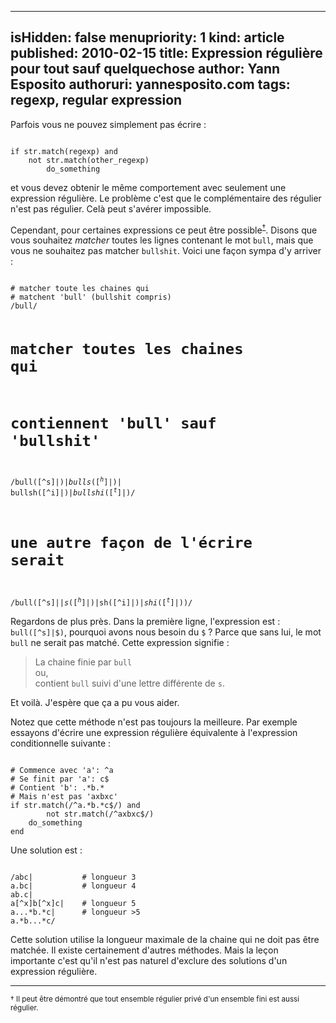 -----
isHidden:       false
menupriority:   1
kind:           article
published: 2010-02-15
title: Expression régulière pour tout sauf quelquechose
author: Yann Esposito
authoruri: yannesposito.com
tags:  regexp, regular expression
-----

Parfois vous ne pouvez simplement pas écrire :

<div><code class="ruby">
if str.match(regexp) and 
    not str.match(other_regexp)
        do_something
</code></div>

et vous devez obtenir le même comportement avec seulement une expression régulière. Le problème c'est que le complémentaire des régulier n'est pas régulier. Celà peut s'avérer impossible.

Cependant, pour certaines expressions ce peut être possible<sup><a href="#note1">&dagger;</a></sup>. Disons que vous souhaitez *matcher* toutes les lignes contenant le mot `bull`, mais que vous ne souhaitez pas matcher `bullshit`. Voici une façon sympa d'y arriver :

<div><code class="ruby">
# matcher toute les chaines qui 
# matchent 'bull' (bullshit compris)
/bull/

# matcher toutes les chaines qui 
# contiennent 'bull' sauf 'bullshit'
/bull([^s]|$)|
bulls([^h]|$)|
bullsh([^i]|$)|
bullshi([^t]|$)/

# une autre façon de l'écrire serait
/bull([^s]|$|s([^h]|$)|sh([^i]|$)|shi([^t]|$))/
</code></div>

Regardons de plus près. Dans la première ligne, l'expression est :
`bull([^s]|$)`, pourquoi avons nous besoin du `$` ?
Parce que sans lui, le mot `bull` ne serait pas matché. Cette expression signifie :

> La chaine finie par `bull`    
> ou,   
> contient `bull` suivi d'une lettre différente de `s`.

Et voilà. J'espère que ça a pu vous aider.

Notez que cette méthode n'est pas toujours la meilleure. Par exemple essayons d'écrire une expression régulière équivalente à l'expression conditionnelle suivante :
<div><code class="ruby">
# Commence avec 'a': ^a
# Se finit par 'a': c$
# Contient 'b': .*b.*
# Mais n'est pas 'axbxc'
if str.match(/^a.*b.*c$/) and 
        not str.match(/^axbxc$/)
    do_something
end
</code></div>

Une solution est :

<div><code class="ruby">
/abc|           # longueur 3
a.bc|           # longueur 4
ab.c|
a[^x]b[^x]c|    # longueur 5
a...*b.*c|      # longueur >5
a.*b...*c/
</code></div>

Cette solution utilise la longueur maximale de la chaine qui ne doit pas être matchée. Il existe certainement d'autres méthodes. Mais la leçon importante c'est qu'il n'est pas naturel d'exclure des solutions d'un expression régulière.

---

<small><a name="note1">&dagger;</a>
Il peut être démontré que tout ensemble régulier privé d'un ensemble fini est aussi régulier.
</small>
